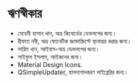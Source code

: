 # ঋণস্বীকার

- মেহেদী হাসান খান, অভ্র কিবোর্ডের ডেভলপের জন্য।
- রীফাত নবী, অভ্র ফোনেটিক জাভাস্ক্রিপ্টে স্থানান্তর করার জন্য।
- সারিম খান, আইবাস-অভ্র ডেভলপের জন্য।
- সাইফুল ইসলাম, আইকনের জন্য।
- Material Design Icons.
- QSimpleUpdater, হালনাগাদকরণ লাইব্রেরির জন্য।

